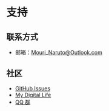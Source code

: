 ﻿# 支持

## 联系方式

- 邮箱：[Mouri_Naruto@Outlook.com](mailto:Mouri_Naruto@Outlook.com)

## 社区

- [GitHub Issues](https://github.com/M2Team/NSudo/issues)
- [My Digital Life](https://forums.mydigitallife.net/threads/59268)
- [QQ 群](https://shang.qq.com/wpa/qunwpa?idkey=ac879ff5e88f85115597a9ec5f3dbbf28a6b84d7352e2fe03b7cbacf58bb6d53)
